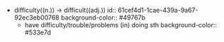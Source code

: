 - difficulty((n.)) -> difficult((adj.))
  id:: 61cef4d1-1cae-439a-9a67-92ec3eb00768
  background-color:: #49767b
	- have difficulty/trouble/problems (in) doing sth
	  background-color:: #533e7d